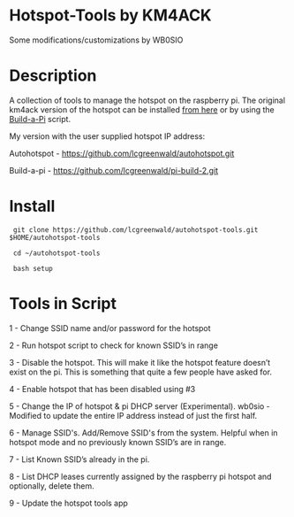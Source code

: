 # Hotspot-Tools by KM4ACK
Some modifications/customizations by WB0SIO

# Description

A collection of tools to manage the hotspot on the raspberry pi.
The original km4ack version of the hotspot can be installed [from here](https://youtu.be/qMT-0mz1lkI)
or by using the [Build-a-Pi](https://github.com/km4ack/pi-build) script.

My version with the user supplied hotspot IP address:

Autohotspot - https://github.com/lcgreenwald/autohotspot.git

Build-a-pi - https://github.com/lcgreenwald/pi-build-2.git

# Install

     git clone https://github.com/lcgreenwald/autohotspot-tools.git $HOME/autohotspot-tools 

     cd ~/autohotspot-tools

     bash setup

# Tools in Script

1 - Change SSID name and/or password for the hotspot 

2 - Run hotspot script to check for known SSID’s in range

3 - Disable the hotspot. This will make it like the hotspot feature doesn’t exist on the pi. This is something that quite a few people have asked for.

4 - Enable hotspot that has been disabled using #3

5 - Change the IP of hotspot & pi DHCP server (Experimental). wb0sio - Modified to update the entire IP address instead of just the first half.

6 - Manage SSID's. Add/Remove SSID's from the system. Helpful when in hotspot mode and no previously known SSID’s are in range.

7 - List Known SSID’s already in the pi.

8 - List DHCP leases currently assigned by the raspberry pi hotspot and optionally, delete them.

9 - Update the hotspot tools app

